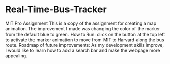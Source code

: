 # Real-Time-Bus-Tracker
MIT Pro Assignment
This is a copy of the assignment for creating a map animation. The improvement I made was changing the color of the marker from the default blue to green.
How to Run: click on the button at the top left to activate the marker animation to move from MIT to Harvard along the bus route.
Roadmap of future improvements: As my development skills improve, I would like to learn how to add a search bar and make the webpage more appealing.

